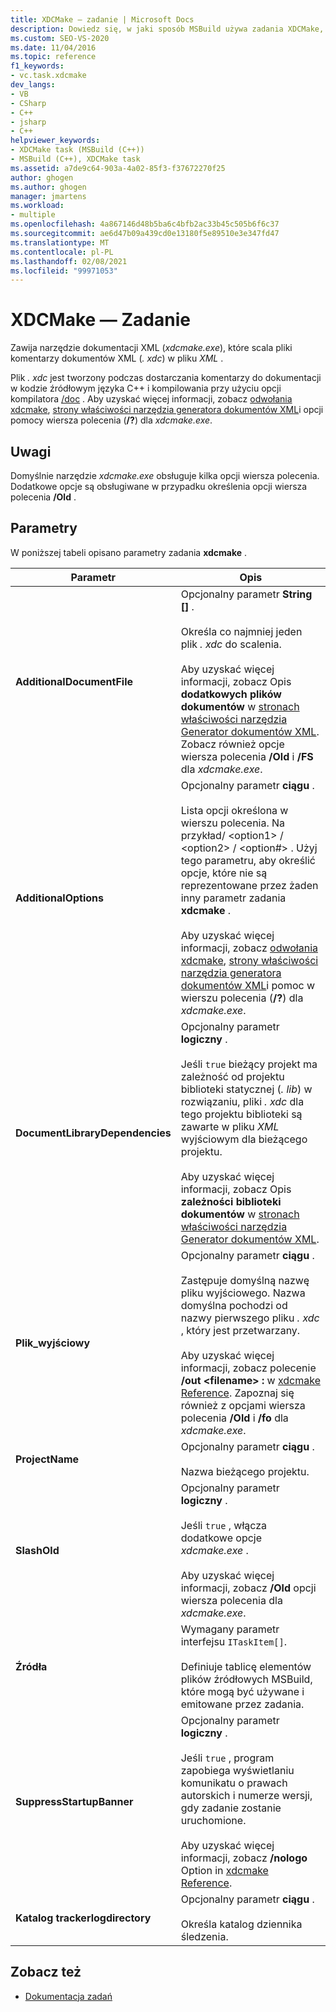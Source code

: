 ```yaml
---
title: XDCMake — zadanie | Microsoft Docs
description: Dowiedz się, w jaki sposób MSBuild używa zadania XDCMake, aby otoczyć xdcmake.exe narzędzia dokumentacji XML, które scala pliki komentarzy dokumentów XML w pliku XML.
ms.custom: SEO-VS-2020
ms.date: 11/04/2016
ms.topic: reference
f1_keywords:
- vc.task.xdcmake
dev_langs:
- VB
- CSharp
- C++
- jsharp
- C++
helpviewer_keywords:
- XDCMake task (MSBuild (C++))
- MSBuild (C++), XDCMake task
ms.assetid: a7de9c64-903a-4a02-85f3-f37672270f25
author: ghogen
ms.author: ghogen
manager: jmartens
ms.workload:
- multiple
ms.openlocfilehash: 4a867146d48b5ba6c4bfb2ac33b45c505b6f6c37
ms.sourcegitcommit: ae6d47b09a439cd0e13180f5e89510e3e347fd47
ms.translationtype: MT
ms.contentlocale: pl-PL
ms.lasthandoff: 02/08/2021
ms.locfileid: "99971053"
---
```

# <a name="xdcmake-task"></a>XDCMake — Zadanie

Zawija narzędzie dokumentacji XML (*xdcmake.exe*), które scala pliki komentarzy dokumentów XML (*. xdc*) w pliku *XML* .

 Plik *. xdc* jest tworzony podczas dostarczania komentarzy do dokumentacji w kodzie źródłowym języka C++ i kompilowania przy użyciu opcji kompilatora [/doc](/cpp/build/reference/doc-process-documentation-comments-c-cpp) . Aby uzyskać więcej informacji, zobacz [odwołania xdcmake](/cpp/build/reference/xdcmake-reference), [strony właściwości narzędzia generatora dokumentów XML](/cpp/build/reference/xml-document-generator-tool-property-pages)i opcji pomocy wiersza polecenia (**/?**) dla *xdcmake.exe*.

## <a name="remarks"></a>Uwagi

 Domyślnie narzędzie *xdcmake.exe* obsługuje kilka opcji wiersza polecenia. Dodatkowe opcje są obsługiwane w przypadku określenia opcji wiersza polecenia **/Old** .

## <a name="parameters"></a>Parametry

 W poniższej tabeli opisano parametry zadania **xdcmake** .

|Parametr|Opis|
|---------------|-----------------|
|**AdditionalDocumentFile**|Opcjonalny parametr **String []** .<br /><br /> Określa co najmniej jeden plik *. xdc* do scalenia.<br /><br /> Aby uzyskać więcej informacji, zobacz Opis **dodatkowych plików dokumentów** w [stronach właściwości narzędzia Generator dokumentów XML](/cpp/build/reference/xml-document-generator-tool-property-pages). Zobacz również opcje wiersza polecenia **/Old** i **/FS** dla *xdcmake.exe*.|
|**AdditionalOptions**|Opcjonalny parametr **ciągu** .<br /><br /> Lista opcji określona w wierszu polecenia. Na przykład/ \<option1>  / \<option2>  / \<option#> . Użyj tego parametru, aby określić opcje, które nie są reprezentowane przez żaden inny parametr zadania **xdcmake** .<br /><br /> Aby uzyskać więcej informacji, zobacz [odwołania xdcmake](/cpp/build/reference/xdcmake-reference), [strony właściwości narzędzia generatora dokumentów XML](/cpp/build/reference/xml-document-generator-tool-property-pages)i pomoc w wierszu polecenia (**/?**) dla *xdcmake.exe*.|
|**DocumentLibraryDependencies**|Opcjonalny parametr **logiczny** .<br /><br /> Jeśli `true` bieżący projekt ma zależność od projektu biblioteki statycznej (*. lib*) w rozwiązaniu, pliki *. xdc* dla tego projektu biblioteki są zawarte w pliku *XML* wyjściowym dla bieżącego projektu.<br /><br /> Aby uzyskać więcej informacji, zobacz Opis **zależności biblioteki dokumentów** w [stronach właściwości narzędzia Generator dokumentów XML](/cpp/build/reference/xml-document-generator-tool-property-pages).|
|**Plik_wyjściowy**|Opcjonalny parametr **ciągu** .<br /><br /> Zastępuje domyślną nazwę pliku wyjściowego. Nazwa domyślna pochodzi od nazwy pierwszego pliku *. xdc* , który jest przetwarzany.<br /><br /> Aby uzyskać więcej informacji, zobacz polecenie **/out \<filename> :** w [xdcmake Reference](/cpp/build/reference/xdcmake-reference). Zapoznaj się również z opcjami wiersza polecenia **/Old** i **/fo** dla *xdcmake.exe*.|
|**ProjectName**|Opcjonalny parametr **ciągu** .<br /><br /> Nazwa bieżącego projektu.|
|**SlashOld**|Opcjonalny parametr **logiczny** .<br /><br /> Jeśli `true` , włącza dodatkowe opcje *xdcmake.exe* .<br /><br /> Aby uzyskać więcej informacji, zobacz **/Old** opcji wiersza polecenia dla *xdcmake.exe*.|
|**Źródła**|Wymagany parametr interfejsu `ITaskItem[]`.<br /><br /> Definiuje tablicę elementów plików źródłowych MSBuild, które mogą być używane i emitowane przez zadania.|
|**SuppressStartupBanner**|Opcjonalny parametr **logiczny** .<br /><br /> Jeśli `true` , program zapobiega wyświetlaniu komunikatu o prawach autorskich i numerze wersji, gdy zadanie zostanie uruchomione.<br /><br /> Aby uzyskać więcej informacji, zobacz **/nologo** Option in [xdcmake Reference](/cpp/build/reference/xdcmake-reference).|
|**Katalog trackerlogdirectory**|Opcjonalny parametr **ciągu** .<br /><br /> Określa katalog dziennika śledzenia.|

## <a name="see-also"></a>Zobacz też

- [Dokumentacja zadań](../msbuild/msbuild-task-reference.md)